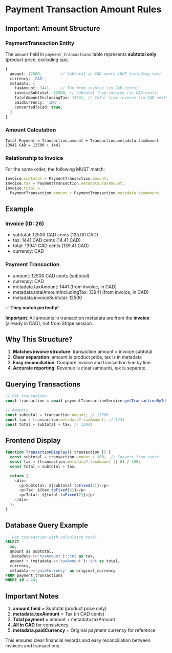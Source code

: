 # Payment Transaction Amount Rules

## Important: Amount Structure

### PaymentTransaction Entity

The `amount` field in `payment_transactions` table represents **subtotal only** (product price, excluding tax).

```typescript
{
  amount: 12500,        // Subtotal in CAD cents (NOT including tax)
  currency: 'CAD',
  metadata: {
    taxAmount: 1441,    // Tax from invoice (in CAD cents)
    invoiceSubtotal: 12500, // Subtotal from invoice (in CAD cents)
    totalAmountIncludingTax: 13941, // Total from invoice (in CAD cents)
    paidCurrency: 'INR',
    convertedToCad: true,
  }
}
```

### Amount Calculation

```
Total Payment = Transaction.amount + Transaction.metadata.taxAmount
13941 CAD = 12500 + 1441
```

### Relationship to Invoice

For the same order, the following MUST match:

```typescript
Invoice.subtotal = PaymentTransaction.amount;
Invoice.tax = PaymentTransaction.metadata.taxAmount;
Invoice.total =
  PaymentTransaction.amount + PaymentTransaction.metadata.taxAmount;
```

## Example

### Invoice (ID: 26)

- subtotal: 12500 CAD cents (125.00 CAD)
- tax: 1441 CAD cents (14.41 CAD)
- total: 13941 CAD cents (139.41 CAD)
- currency: CAD

### Payment Transaction

- amount: 12500 CAD cents (subtotal)
- currency: CAD
- metadata.taxAmount: 1441 (from invoice, in CAD)
- metadata.totalAmountIncludingTax: 13941 (from invoice, in CAD)
- metadata.invoiceSubtotal: 12500

✅ **They match perfectly!**

**Important**: All amounts in transaction metadata are from the **invoice** (already in CAD), not from Stripe session.

## Why This Structure?

1. **Matches invoice structure**: transaction.amount = invoice.subtotal
2. **Clear separation**: amount is product price, tax is in metadata
3. **Easy reconciliation**: Compare invoice and transaction line by line
4. **Accurate reporting**: Revenue is clear (amount), tax is separate

## Querying Transactions

```typescript
// Get transaction
const transaction = await paymentTransactionService.getTransactionById(id);

// Amounts
const subtotal = transaction.amount; // 12500
const tax = transaction.metadata?.taxAmount; // 1441
const total = subtotal + tax; // 13941
```

## Frontend Display

```typescript
function TransactionDisplay({ transaction }) {
  const subtotal = transaction.amount / 100;  // Convert from cents
  const tax = (transaction.metadata?.taxAmount || 0) / 100;
  const total = subtotal + tax;

  return (
    <div>
      <p>Subtotal: ${subtotal.toFixed(2)}</p>
      <p>Tax: ${tax.toFixed(2)}</p>
      <p>Total: ${total.toFixed(2)}</p>
    </div>
  );
}
```

## Database Query Example

```sql
-- Get transaction with calculated total
SELECT
  id,
  amount as subtotal,
  (metadata->>'taxAmount')::int as tax,
  amount + (metadata->>'taxAmount')::int as total,
  currency,
  metadata->>'paidCurrency' as original_currency
FROM payment_transactions
WHERE id = 24;
```

## Important Notes

1. **amount field** = Subtotal (product price only)
2. **metadata.taxAmount** = Tax (in CAD cents)
3. **Total payment** = amount + metadata.taxAmount
4. **All in CAD** for consistency
5. **metadata.paidCurrency** = Original payment currency for reference

This ensures clear financial records and easy reconciliation between invoices and transactions.
